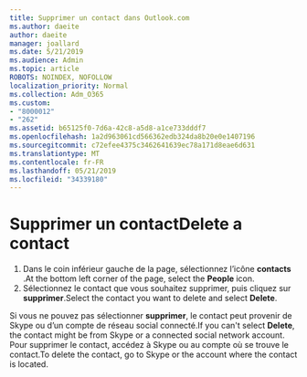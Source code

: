 ```yaml
---
title: Supprimer un contact dans Outlook.com
ms.author: daeite
author: daeite
manager: joallard
ms.date: 5/21/2019
ms.audience: Admin
ms.topic: article
ROBOTS: NOINDEX, NOFOLLOW
localization_priority: Normal
ms.collection: Adm_O365
ms.custom:
- "8000012"
- "262"
ms.assetid: b65125f0-7d6a-42c8-a5d8-a1ce733dddf7
ms.openlocfilehash: 1a2d963061cd566362edb324da8b20e0e1407196
ms.sourcegitcommit: c72efee4375c3462641639ec78a171d8eae6d631
ms.translationtype: MT
ms.contentlocale: fr-FR
ms.lasthandoff: 05/21/2019
ms.locfileid: "34339180"
---
```

# <a name="delete-a-contact"></a><span data-ttu-id="f718d-102">Supprimer un contact</span><span class="sxs-lookup"><span data-stu-id="f718d-102">Delete a contact</span></span>

1. <span data-ttu-id="f718d-103">Dans le coin inférieur gauche de la page, sélectionnez l’icône **contacts** .</span><span class="sxs-lookup"><span data-stu-id="f718d-103">At the bottom left corner of the page, select the **People** icon.</span></span>
2. <span data-ttu-id="f718d-104">Sélectionnez le contact que vous souhaitez supprimer, puis cliquez sur **supprimer**.</span><span class="sxs-lookup"><span data-stu-id="f718d-104">Select the contact you want to delete and select **Delete**.</span></span>

<span data-ttu-id="f718d-105">Si vous ne pouvez pas sélectionner **supprimer**, le contact peut provenir de Skype ou d’un compte de réseau social connecté.</span><span class="sxs-lookup"><span data-stu-id="f718d-105">If you can't select **Delete**, the contact might be from Skype or a connected social network account.</span></span> <span data-ttu-id="f718d-106">Pour supprimer le contact, accédez à Skype ou au compte où se trouve le contact.</span><span class="sxs-lookup"><span data-stu-id="f718d-106">To delete the contact, go to Skype or the account where the contact is located.</span></span>